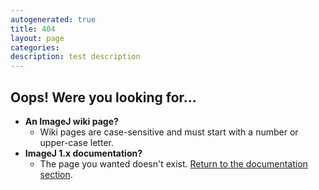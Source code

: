 ```yaml
---
autogenerated: true
title: 404
layout: page
categories: 
description: test description
---
```


Oops! Were you looking for...
-----------------------------

-   **An ImageJ wiki page?**
    -   Wiki pages are case-sensitive and must start with a number or upper-case letter.
-   **ImageJ 1.x documentation?**
    -   The page you wanted doesn't exist. [Return to the documentation section](https://imagej.net/index.html).
